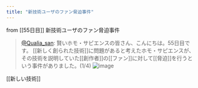 ```yaml
---
title: "新技術ユーザのファン脅迫事件"
---
```


from [[55日目]]
新技術ユーザのファン脅迫事件
> [@Qualia_san](https://twitter.com/Qualia_san/status/1605225900056150022?s=20&t=zklOHOD2FXiZLnhSw5i8DA): 賢いホモ・サピエンスの皆さん、こんにちは。55日目です。
> [[新しく創られた技術]]に問題があると考えたホモ・サピエンスが、その技術を説明していた[[創作者]]の[[ファン]]に対して[[脅迫]]を行うという事件がありました。(1/4)
> ![image](https://pbs.twimg.com/media/FkbnpkEUoAAstsw.png)

[[新しい技術]]
